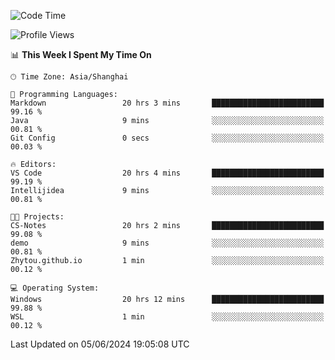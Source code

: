 <!--START_SECTION:waka-->
![Code Time](http://img.shields.io/badge/Code%20Time-1%2C748%20hrs%2044%20mins-blue)

![Profile Views](http://img.shields.io/badge/Profile%20Views-2-blue)

📊 **This Week I Spent My Time On** 

```text
🕑︎ Time Zone: Asia/Shanghai

💬 Programming Languages: 
Markdown                 20 hrs 3 mins       █████████████████████████   99.16 % 
Java                     9 mins              ░░░░░░░░░░░░░░░░░░░░░░░░░   00.81 % 
Git Config               0 secs              ░░░░░░░░░░░░░░░░░░░░░░░░░   00.03 % 

🔥 Editors: 
VS Code                  20 hrs 4 mins       █████████████████████████   99.19 % 
Intellijidea             9 mins              ░░░░░░░░░░░░░░░░░░░░░░░░░   00.81 % 

🐱‍💻 Projects: 
CS-Notes                 20 hrs 2 mins       █████████████████████████   99.08 % 
demo                     9 mins              ░░░░░░░░░░░░░░░░░░░░░░░░░   00.81 % 
Zhytou.github.io         1 min               ░░░░░░░░░░░░░░░░░░░░░░░░░   00.12 % 

💻 Operating System: 
Windows                  20 hrs 12 mins      █████████████████████████   99.88 % 
WSL                      1 min               ░░░░░░░░░░░░░░░░░░░░░░░░░   00.12 % 
```


 Last Updated on 05/06/2024 19:05:08 UTC
<!--END_SECTION:waka-->